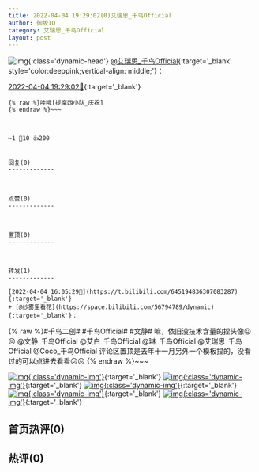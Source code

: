 ```yaml
---
title: 2022-04-04 19:29:02(0)艾瑞思_千鸟Official
author: 御坂IO
category: 艾瑞思_千鸟Official
layout: post
---
```


![img](/images/7e08840c56f251de28bdf766b647bd5fe9a5d50a.jpg){:class='dynamic-head'}
[@艾瑞思_千鸟Official](https://space.bilibili.com/1090010845/dynamic){:target='_blank' style='color:deeppink;vertical-align: middle;'}：

[2022-04-04 19:29:02🔗](https://t.bilibili.com/645247290732183553){:target='_blank'}

~~~
{% raw %}哇哦[提摩西小队_庆祝]
{% endraw %}~~~



↪️1 💬10 👍200


回复(0)
-------------



点赞(0)
-------------



置顶(0)
-------------



转发(1)
-------------

[2022-04-04 16:05:29🔗](https://t.bilibili.com/645194836307083287){:target='_blank'}
+ [@纱雾里看花](https://space.bilibili.com/56794789/dynamic){:target='_blank'}：
~~~
{% raw %}#千鸟二创# #千鸟Official# #文静#
嘛，依旧没技术含量的捏头像😖😖
@文静_千鸟Official @艾白_千鸟Official @琳_千鸟Official @艾瑞思_千鸟Official @Coco_千鸟Official 
评论区置顶是去年十一月另外一个模板捏的，没看过的可以点进去看看😖😖
{% endraw %}~~~


[![img](/images/22a880f6e28f304633ff76d848bb849f11b44450.png){:class='dynamic-img'}](/images/22a880f6e28f304633ff76d848bb849f11b44450.png){:target='_blank'}
[![img](/images/071d0db3f1e229fca122c42a6b668c3fdd596210.png){:class='dynamic-img'}](/images/071d0db3f1e229fca122c42a6b668c3fdd596210.png){:target='_blank'}
[![img](/images/d76f71598e6d2622aa458c84e5f39ea4eba22992.png){:class='dynamic-img'}](/images/d76f71598e6d2622aa458c84e5f39ea4eba22992.png){:target='_blank'}
[![img](/images/f0836c342a49d27112db63bcb12c1f67ce25d982.png){:class='dynamic-img'}](/images/f0836c342a49d27112db63bcb12c1f67ce25d982.png){:target='_blank'}
[![img](/images/6b19be64bb0d09916af9abf5697a232f28f6c878.png){:class='dynamic-img'}](/images/6b19be64bb0d09916af9abf5697a232f28f6c878.png){:target='_blank'}




首页热评(0)
-------------



热评(0)
-------------



